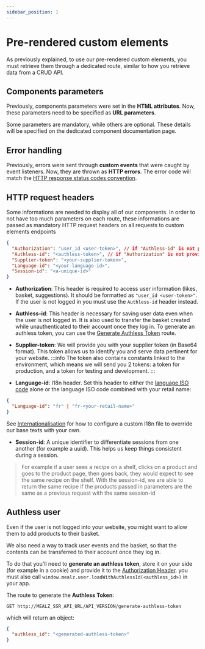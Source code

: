 ```yaml
---
sidebar_position: 1
---
```


# Pre-rendered custom elements

As previously explained, to use our pre-rendered custom elements, you must retrieve them through a dedicated route, similar to how you retrieve data from a CRUD API.

## Components parameters

Previously, components parameters were set in the **HTML attributes**. Now, these parameters need to be specified as **URL parameters**.

Some parameters are mandatory, while others are optional. These details will be specified on the dedicated component documentation page.

## Error handling

Previously, errors were sent through **custom events** that were caught by event listeners. Now, they are thrown as **HTTP errors**.
The error code will match the [HTTP response status codes convention](https://developer.mozilla.org/en-US/docs/Web/HTTP/Status).

## HTTP request headers

Some informations are needed to display all of our components. In order to not have too much parameters on each route, these informations are passed as mandatory HTTP request headers on all requests to custom elements endpoints

```json
{
  "Authorization": "user_id <user-token>", // if "Authless-id" is not provided
  "Authless-id": "<authless-token>", // if "Authorization" is not provided
  "Supplier-token": "<your-supplier-token>",
  "Language-id": "<your-language-id>",
  "Session-id": "<a-unique-id>"
}
```

- **Authorization**: This header is required to access user information (likes, basket, suggestions). It should be formatted as `"user_id <user-token>"`. If the user is not logged in you must use the `Authless-id` header instead.

- **Authless-id**: This header is necessary for saving user data even when the user is not logged in. It is also used to transfer the basket created while unauthenticated to their account once they log in. To generate an authless token, you can use the [Generate Authless Token](/docs/web_ssr/main-features/pre-rendered-components#authless-user) route.

- **Supplier-token**: We will provide you with your supplier token (in Base64 format). This token allows us to identify you and serve data pertinent for your website.
:::info
  The token also contains constants linked to the environment, which means we will send you 2 tokens: a token for production, and a token for testing and development. 
:::

- **Language-id**: I18n header. Set this header to either the [language ISO code](https://en.wikipedia.org/wiki/List_of_ISO_639_language_codes) alone or the language ISO code combined with your retail name:

```json
{
  "Language-id": "fr" | "fr-<your-retail-name>"
}
```
See [Internationalisation](/docs/web_ssr/customization/internationalization) for how to configure a custom I18n file to override our base texts with your own.
- **Session-id**: A unique identifier to differentiate sessions from one another (for example a uuid). This helps us keep things consistent during a session.
> For example if a user sees a recipe on a shelf, clicks on a product and goes to the product page, then goes back, they would expect to see the same recipe on the shelf. With the session-id, we are able to return the same recipe if the products passed in parameters are the same as a previous request with the same session-id

## Authless user
Even if the user is not logged into your website, you might want to allow them to add products to their basket.

We also need a way to track user events and the basket, so that the contents can be transferred to their account once they log in.

To do that you'll need to **generate an authless token**, store it on your side (for example in a cookie) and provide it to the [Authorization Header](./pre-rendered-components#http-request-headers).
you must also call `window.mealz.user.loadWithAuthlessId(<authless_id>)` in your app.

The route to generate the **Authless Token**:

```
GET http://MEALZ_SSR_API_URL/API_VERSION/generate-authless-token
```

which will return an object:

```json
{
  "authless_id": "<generated-authless-token>"
}
```
